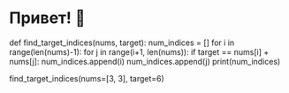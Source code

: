 # Привет! 👋
def find_target_indices(nums, target):
    num_indices = []
    for i in range(len(nums)-1):
        for j in range(i+1, len(nums)):
            if target == nums[i] + nums[j]:
                num_indices.append(i)
                num_indices.append(j)
    print(num_indices)


find_target_indices(nums=[3, 3], target=6)
